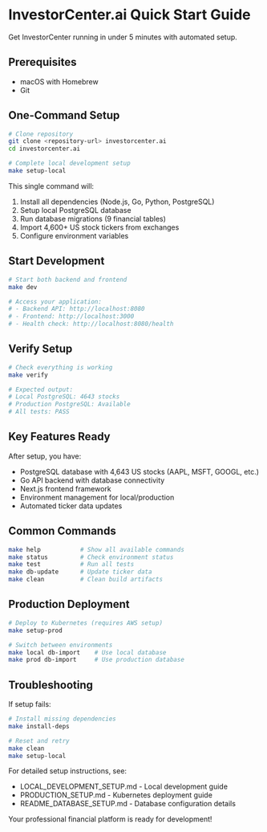 # InvestorCenter.ai Quick Start Guide

Get InvestorCenter running in under 5 minutes with automated setup.

## Prerequisites

- macOS with Homebrew
- Git

## One-Command Setup

```bash
# Clone repository
git clone <repository-url> investorcenter.ai
cd investorcenter.ai

# Complete local development setup
make setup-local
```

This single command will:
1. Install all dependencies (Node.js, Go, Python, PostgreSQL)
2. Setup local PostgreSQL database
3. Run database migrations (9 financial tables)
4. Import 4,600+ US stock tickers from exchanges
5. Configure environment variables

## Start Development

```bash
# Start both backend and frontend
make dev

# Access your application:
# - Backend API: http://localhost:8080
# - Frontend: http://localhost:3000
# - Health check: http://localhost:8080/health
```

## Verify Setup

```bash
# Check everything is working
make verify

# Expected output:
# Local PostgreSQL: 4643 stocks
# Production PostgreSQL: Available
# All tests: PASS
```

## Key Features Ready

After setup, you have:
- PostgreSQL database with 4,643 US stocks (AAPL, MSFT, GOOGL, etc.)
- Go API backend with database connectivity
- Next.js frontend framework
- Environment management for local/production
- Automated ticker data updates

## Common Commands

```bash
make help           # Show all available commands
make status         # Check environment status
make test           # Run all tests
make db-update      # Update ticker data
make clean          # Clean build artifacts
```

## Production Deployment

```bash
# Deploy to Kubernetes (requires AWS setup)
make setup-prod

# Switch between environments
make local db-import    # Use local database
make prod db-import     # Use production database
```

## Troubleshooting

If setup fails:
```bash
# Install missing dependencies
make install-deps

# Reset and retry
make clean
make setup-local
```

For detailed setup instructions, see:
- LOCAL_DEVELOPMENT_SETUP.md - Local development guide
- PRODUCTION_SETUP.md - Kubernetes deployment guide
- README_DATABASE_SETUP.md - Database configuration details

Your professional financial platform is ready for development!
